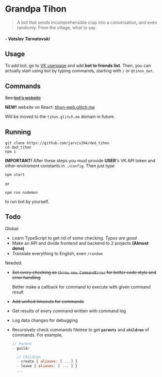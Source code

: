 # Grandpa Tihon

> A bot that sends incomprehensible crap into a conversation, and even randomly. From the village, what to say.

##### _- Vatslav Tarnatovski_

## Usage

To add bot, go to [VK userpage](https://vk.com/tihon_bot) and add **bot to friends list**.
Then, you can actually start using bot by typing commands, starting with `/` or `@tihon_bot`.

## Commands

~~See [bot's website](https://tihon.glitch.me)~~

**NEW!** website on React: [tihon-web.glitch.me](https://tihon-web.glitch.me)

Will be moved to the `tihon.glitch.me` domain in future.

## Running

```
git clone https://github.com/jarvis394/ded_tihon
cd ded_tihon
npm i
```

**IMPORTANT!** After these steps you must provide **USER**'s VK API token and other enviroment constants in `./config`. Then just type

```
npm start
```

or

```
npm run nodemon
```

to run bot by yourself.

## Todo

Global:

- Learn TypeScript to get rid of some checking. _Types are good_
- Make an API and divide frontend and backend to 2 projects **(Almost done)**
- Translate everything to English, even `/random`

Needed:

- ~~Set every checking as `throw new CommandError` for better code style and error handling~~

  Better make a callback for command to execute with given command result

- ~~Add unified timeouts for commands~~
- Get results of every command written with command log
- Log data changes for debugging
- Recursively check commands filetree to get **`parents`** and **`children`** of commands.
  For example,

  ```javascript
  // Parent
  - guild/

    // Children
    - create { aliases: [ ...] }
    - leave { aliases: [ ... ] }
    ...
  ```
